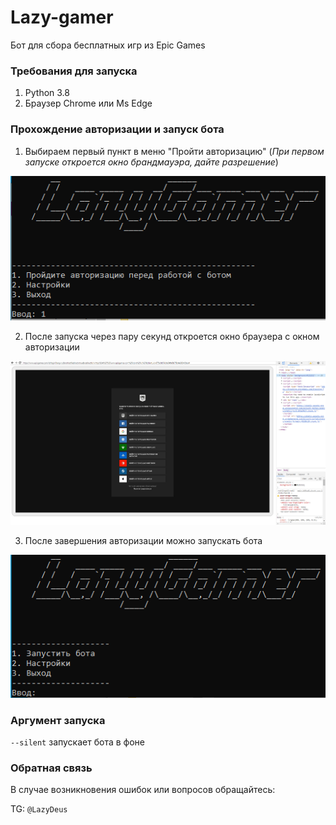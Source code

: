 # Lazy-gamer
Бот для сбора бесплатных игр из Epic Games

### Требования для запуска
1. Python 3.8
2. Браузер Chrome или Ms Edge

### Прохождение авторизации и запуск бота
1. Выбираем первый пункт в меню "Пройти авторизацию" (*При первом запуске откроется окно брандмауэра, дайте разрешение*)
<img src="screenshots/1.png"/>

2. После запуска через пару секунд откроется окно браузера с окном авторизации
<img src="screenshots/2.png"/>

3. После завершения авторизации можно запускать бота
<img src="screenshots/3.png"/>

### Аргумент запуска
`--silent`  запускает бота в фоне

### Обратная связь
В случае возникновения ошибок или вопросов обращайтесь:

TG: `@LazyDeus`
